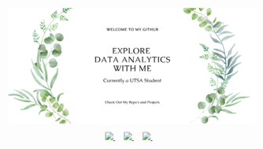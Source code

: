 ![hero image](./images/github_landing_page.png)
<p align="center">
  <a href="https://asia-hewett.github.io/continental_blog_spot/">
    <img src="https://www.flaticon.com/svg/static/icons/svg/60/60736.svg" width="26px">
  </a>
  &emsp;
  <a href="https://asia-hewett.github.io/">
    <img src="https://webstockreview.net/images/website-icon-png.png" width="26px">
  </a>
  &emsp;
   <a href="https://www.linkedin.com/in/Asia-Hewett/">
    <img src="https://encrypted-tbn0.gstatic.com/images?q=tbn:ANd9GcQc1FmoZuzjfGNl2ADC5Hs8qbEvkxm9RWYsmA&usqp=CAU" width="26px"/>
  </a>
  &emsp;
</p>
